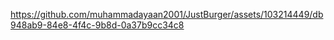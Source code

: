 

https://github.com/muhammadayaan2001/JustBurger/assets/103214449/db948ab9-84e8-4f4c-9b8d-0a37b9cc34c8

